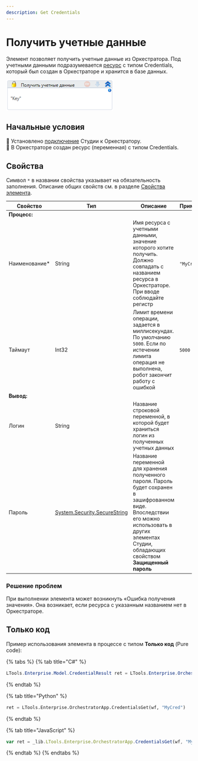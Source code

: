```yaml
---
description: Get Credentials
---
```


# Получить учетные данные

Элемент позволяет получить учетные данные из Оркестратора. Под учетными данными подразумевается [ресурс](https://docs.primo-rpa.ru/primo-rpa/orchestrator/basics/assets) с типом Credentials, который был создан в Оркестраторе и хранится в базе данных. 

![Элемент «Получить учетные данные»](../../../../resources/activities/basic/orch/assets/image-386.png)

## Начальные условия

:small_blue_diamond: Установлено [подключение](https://docs.primo-rpa.ru/primo-rpa/primo-studio/settings#orkestrator) Студии к Оркестратору.\
:small_blue_diamond: В Оркестраторе создан ресурс (переменная) с типом Credentials. 

## Свойства
Символ `*` в названии свойства указывает на обязательность заполнения. Описание общих свойств см. в разделе [Свойства элемента](https://docs.primo-rpa.ru/primo-rpa/primo-studio/process/elements#svoistva-elementa).

| Свойство       | Тип                                              | Описание                                                                                                | Пример              |
| -------------- | ------------------------------------------------ | ------------------------------------------------------------------------------------------------------- | ------------------- |
| **Процесс:**  |    |  |
| Наименование\* | String                                           | Имя ресурса с учетными данными, значение которого хотите получить. Должно совпадать с названием ресурса в Оркестраторе. При вводе соблюдайте регистр | `"MyCred"` |
| Таймаут        | Int32                                            | Лимит времени операции, задается в миллисекундах. По умолчанию `5000`. Если по истечении лимита операция не выполнена, робот закончит работу с ошибкой | `5000`   |
| **Вывод:**   |   |   |
| Логин          | String                                           | Название строковой переменной, в которой будет храниться логин из полученных учетных данных   |
| Пароль         | [System.Security.SecureString](https://learn.microsoft.com/ru-Ru/dotnet/api/system.security.securestring?view=net-6.0) | Название переменной для хранения полученного пароля. Пароль будет сохранен в зашифрованном виде. Впоследствии его можно использовать в других элементах Студии, обладающих свойством **Защищенный пароль**  |


### Решение проблем

При выполнении элемента может возникнуть «Ошибка получения значения». Она возникает, если ресурса с указанным названием нет в Оркестраторе.


## Только код
Пример использования элемента в процессе с типом **Только код** (Pure code):

{% tabs %}
{% tab title="C#" %}
```csharp
LTools.Enterprise.Model.CredentialResult ret = LTools.Enterprise.OrchestratorApp.CredentialsGet(wf, "MyCred");
```
{% endtab %}

{% tab title="Python" %}
```python
ret = LTools.Enterprise.OrchestratorApp.CredentialsGet(wf, "MyCred")
```
{% endtab %}

{% tab title="JavaScript" %}
```javascript
var ret = _lib.LTools.Enterprise.OrchestratorApp.CredentialsGet(wf, "MyCred");
```
{% endtab %}
{% endtabs %}
